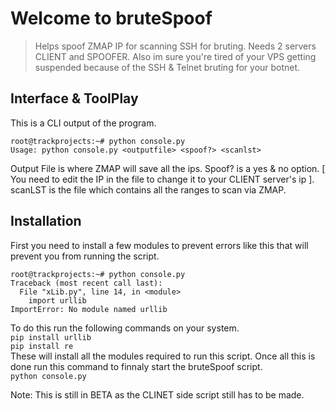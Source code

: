 # Welcome to bruteSpoof
>Helps spoof ZMAP IP for scanning SSH for bruting. Needs 2 servers CLIENT and SPOOFER. Also im sure you're tired of your VPS getting suspended because of the SSH & Telnet bruting for your botnet.

## Interface & ToolPlay
This is a CLI output of the program.
```
root@trackprojects:~# python console.py 
Usage: python console.py <outputfile> <spoof?> <scanlst>
```

Output File is where ZMAP will save all the ips.
Spoof? is a yes & no option. [ You need to edit the IP in the file to change it to your CLIENT server's ip ].
scanLST is the file which contains all the ranges to scan via ZMAP.

## Installation
First you need to install a few modules to prevent errors like this that will prevent you from running the script.
```
root@trackprojects:~# python console.py 
Traceback (most recent call last):
  File "xLib.py", line 14, in <module>
    import urllib
ImportError: No module named urllib
```
To do this run the following commands on your system. <br>
```pip install urllib```<br>
```pip install re```<br>
These will install all the modules required to run this script. Once all this is done run this command to finnaly start the bruteSpoof script.<br>
```python console.py```

Note: This is still in BETA as the CLINET side script still has to be made.
